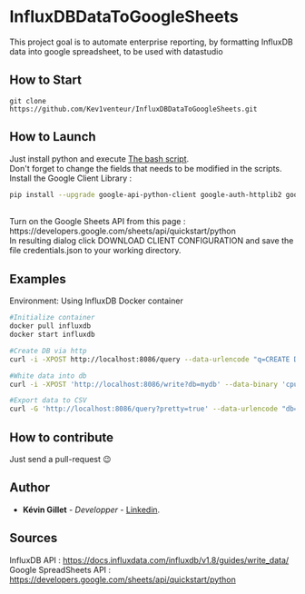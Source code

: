 # InfluxDBDataToGoogleSheets
This project goal is to automate enterprise reporting, by formatting InfluxDB data into google spreadsheet, to be used with datastudio
## How to Start
```
git clone https://github.com/Kev1venteur/InfluxDBDataToGoogleSheets.git
```

## How to Launch
Just install python and execute [The bash script](grafana-data_exporter.sh). </br>
Don't forget to change the fields that needs to be modified in the scripts. </br>
Install the Google Client Library :
``` sh
pip install --upgrade google-api-python-client google-auth-httplib2 google-auth-oauthlib
```
</br>
Turn on the Google Sheets API from this page : https://developers.google.com/sheets/api/quickstart/python </br>
In resulting dialog click DOWNLOAD CLIENT CONFIGURATION and save the file credentials.json to your working directory.

## Examples
Environment: Using InfluxDB Docker container

``` sh
#Initialize container
docker pull influxdb
docker start influxdb

#Create DB via http
curl -i -XPOST http://localhost:8086/query --data-urlencode "q=CREATE DATABASE mydb"

#White data into db
curl -i -XPOST 'http://localhost:8086/write?db=mydb' --data-binary 'cpu_load_short,host=server01,region=us-west value=0.64 1434055562000000000'

#Export data to CSV
curl -G 'http://localhost:8086/query?pretty=true' --data-urlencode "db=mydb" --data-urlencode "q=SELECT \"value\" FROM \"cpu_load_short\" WHERE \"region\"='us-west'" -H "Accept: application/csv" > raw-csv-data.csv
```

## How to contribute
Just send a pull-request 😉

## Author
- <b>Kévin Gillet</b> - <i>Developper</i> - <a href="https://www.linkedin.com/in/k%C3%A9vin-gillet-50b25b175/">Linkedin</a>.

## Sources
InfluxDB API : https://docs.influxdata.com/influxdb/v1.8/guides/write_data/ </br>
Google SpreadSheets API : https://developers.google.com/sheets/api/quickstart/python </br>
